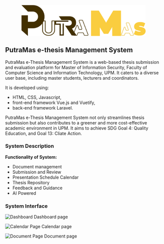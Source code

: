 <p align="center">
  <a target="_blank">
    <img src="./public/admindash/img/logoethesis.png" width="400" alt="Your Image Alt Text">
  </a>
</p>

## PutraMas e-thesis Management System

PutraMas e-Thesis Management System is a web-based thesis submission and evaluation platform for Master of Information Security, Faculty of Computer Science and Information Technology,  UPM. It caters to a diverse user base, including master students, lecturers and coordinators. 

It is developed using:
- HTML, CSS, Javascript,
- front-end framework Vue.js and Vuetify,
- back-end framework Laravel.

PutraMas e-Thesis Management System not only streamlines thesis submission but also contributes to a greener and more cost-effective academic environment in UPM. It aims to achieve SDG Goal 4: Quality Education, and Goal 13: Cliate Action. 


### System Description
**Functionality of System:**
- Document management
- Submission and Review
- Presentation Schedule Calendar
- Thesis Repository
- Feedback and Guidance
- AI Powered 

### System Interface
![Dashboard](https://drive.google.com/uc?id=15wG3nSEYy-sx8hK5i2Sf5ydId_yQ8rls) 
Dashboard page

![Calendar Page](https://drive.google.com/uc?id=1EqvyxXxlwTeGJNFciL_vLEEc4Nt046NU) 
Calendar page

![Document Page](https://drive.google.com/1fzw1nESRlnWafzflLc57fVgJZ3qyWNd6) 
Document page
